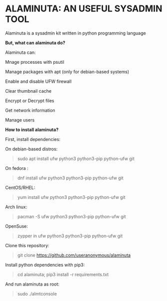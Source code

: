 # ALAMINUTA: AN USEFUL SYSADMIN TOOL
Alaminuta is a sysadmin kit written in python programming
language


__But, what can alaminuta do?__

Alaminuta can:

Mnage processes with psutil

Manage packages with apt (only for debian-based systems)

Enable and disable UFW firewall

Clear thumbnail cache

Encrypt or Decrypt files

Get network information

Manage users


__How to install alaminuta?__

First, install dependencies:

On debian-based distros:
> sudo apt install ufw python3 python3-pip python-ufw git

On fedora :
> dnf install ufw python3 python3-pip python-ufw git

CentOS/RHEL:
> yum install ufw python3 python3-pip python-ufw git

Arch linux:
>pacman -S ufw python3 python3-pip python-ufw git

OpenSuse:
> zypper in ufw python3 python3-pip python-ufw git

Clone this repository:

> git clone https://github.com/useranonymous/alaminuta

Install python dependencies with pip3:
> cd alaminuta; pip3 install -r requirements.txt

And run alaminuta as root:

> sudo ./almtconsole
